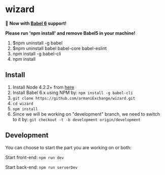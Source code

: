 # wizard

:rocket: **Now  with [Babel 6](https://github.com/babel/babel) support!**

**Please run 'npm install' and remove Babel5 in your machine!**

1. $npm uninstall -g babel
2. $npm uninstall babel babel-core babel-eslint
3. npm install -g babel-cli
4. npm install

## Install
1. Install Node 4.2.2+ from [here](https://nodejs.org/en/])
2. Install Babel 6.x using NPM by: `npm install -g babel-cli`
3. `git clone https://github.com/armaniExchange/wizard.git`
4. `cd wizard`
5. `npm install`
6. Since we will be working on "development" branch, we need to switch to it by: `git checkout -t -b development origin/development`


## Development
You can choose to start the part you are working on or both:

Start front-end: `npm run dev`

Start back-end: `npm run serverDev`

